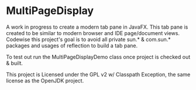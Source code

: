 MultiPageDisplay
================

A work in progress to create a modern tab pane in JavaFX.
This tab pane is created to be similar to modern browser and IDE
page/document views.
Codewise this project's goal is to avoid all private sun.* &
com.sun.* packages and usages of reflection to build a tab pane.

To test out run the MultiPageDisplayDemo class once project is checked
out & built.

This project is Licensed under the GPL v2 w/ Classpath Exception, the
same license as the OpenJDK project.